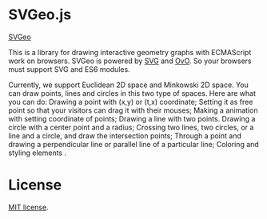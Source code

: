 SVGeo.js
================================

[SVGeo](https://svgeo.fenzland.com.)

This is a library for drawing interactive geometry graphs with ECMAScript work on browsers. 
SVGeo is powered by [SVG](https://www.w3.org./Graphics/SVG/) and [OvO](https://github.com./Fenzland/ovo.js). 
So your browsers must support SVG and ES6 modules. 


Currently, we support Euclidean 2D space and Minkowski 2D space. 
You can draw points, lines and circles in this two type of spaces. 
Here are what you can do: Drawing a point with (x,y) or (t,x) coordinate; 
Setting it as free point so that your visitors can drag it with their mouses; 
Making a animation with setting coordinate of points; 
Drawing a line with two points. 
Drawing a circle with a center point and a radius; 
Crossing two lines, two circles, or a line and a circle, and draw the intersection points; 
Through a point and drawing a perpendicular line or parallel line of a particular line; 
Coloring and styling elements .

# License

[MIT license](http://opensource.org/licenses/MIT).
